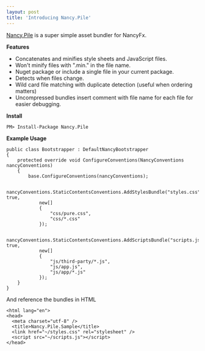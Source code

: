 ```yaml
---
layout: post
title: 'Introducing Nancy.Pile'
---
```

[Nancy.Pile](https://github.com/mike-ward/Nancy.Pile) is a super simple asset bundler for NancyFx.

**Features**

  * Concatenates and minifies style sheets and JavaScript files. 
  * Won't minify files with ".min." in the file name. 
  * Nuget package or include a single file in your current package. 
  * Detects when files change. 
  * Wild card file matching with duplicate detection (useful when ordering matters) 
  * Uncompressed bundles insert comment with file name for each file for easier debugging. 

**Install**
    
    PM> Install-Package Nancy.Pile

**Example Usage**
    
    public class Bootstrapper : DefaultNancyBootstrapper
    {
        protected override void ConfigureConventions(NancyConventions nancyConventions)
        {
            base.ConfigureConventions(nancyConventions);
    
            nancyConventions.StaticContentsConventions.AddStylesBundle("styles.css", true,
                new[]
                {
                    "css/pure.css",
                    "css/*.css"
                });
    
            nancyConventions.StaticContentsConventions.AddScriptsBundle("scripts.js", true,
                new[]
                {
                    "js/third-party/*.js",
                    "js/app.js",
                    "js/app/*.js"
                });
        }
    }

And reference the bundles in HTML
    
    <html lang="en">
    <head>
      <meta charset="utf-8" />
      <title>Nancy.Pile.Sample</title>
      <link href="~/styles.css" rel="stylesheet" />
      <script src="~/scripts.js"></script>
    </head>
